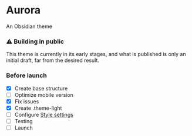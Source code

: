 # Aurora
An Obsidian theme 

### ⚠️ Building in public

This theme is currently in its early stages, and what is published is only an initial draft, far from the desired result.

###  Before launch
- [x] Create base structure
- [ ] Optimize mobile version
- [x] Fix issues
- [x] Create .theme-light
- [ ] Configure [Style settings](https://github.com/mgmeyers/obsidian-style-settings)
- [ ] Testing
- [ ] Launch 
